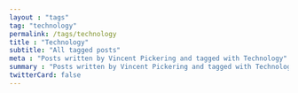 ```yaml
---
layout : "tags"
tag: "technology"
permalink: /tags/technology
title : "Technology"
subtitle: "All tagged posts"
meta : "Posts written by Vincent Pickering and tagged with Technology"
summary : "Posts written by Vincent Pickering and tagged with Technology"
twitterCard: false
---
```

